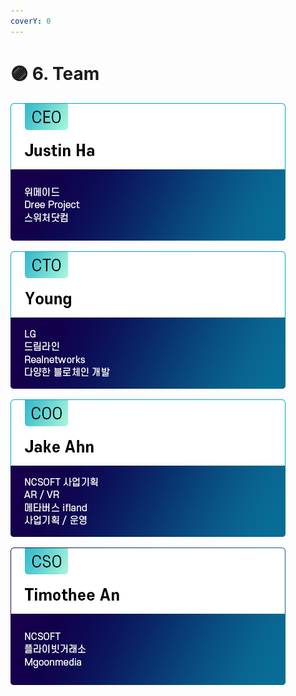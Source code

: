 ```yaml
---
coverY: 0
---
```


# 🟣 6. Team

![](<.gitbook/assets/CEO 명함.png>)

![](<.gitbook/assets/CTO 명함.png>)

![](<.gitbook/assets/COO 명함.png>)

![](<.gitbook/assets/CSO 명함.png>)
